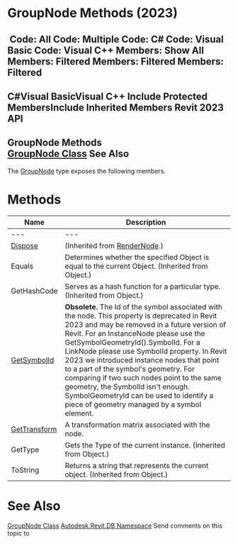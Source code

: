 # GroupNode Methods (2023)

﻿
 Code: All Code: Multiple Code: C# Code: Visual Basic Code: Visual C++  Members: Show All Members: Filtered Members: Filtered Members: Filtered   
---  
C#Visual BasicVisual C++
Include Protected MembersInclude Inherited Members
Revit 2023 API  
---  
GroupNode Methods  
[GroupNode Class](8b1cabde-3c37-1735-a186-2ce026555ce0.md "GroupNode Class") See Also  
---  
The [GroupNode](8b1cabde-3c37-1735-a186-2ce026555ce0.md "GroupNode Class") type exposes the following members.
# Methods
| Name | Description |
| --- | --- |
| --- | --- | --- |
| [Dispose](8ee082fe-ab92-67e6-f2bd-b285d419a005.md "Dispose Method") | (Inherited from [RenderNode](9900b69b-7cb7-8555-75ac-4b5f22b5fa7f.md "RenderNode Class").) |
| Equals | Determines whether the specified Object is equal to the current Object. (Inherited from Object.) |
| GetHashCode | Serves as a hash function for a particular type.  (Inherited from Object.) |
| [GetSymbolId](dfcbb10c-a314-be18-0eef-b7f07f08c59d.md "GetSymbolId Method") | **Obsolete.** The Id of the symbol associated with the node. This property is deprecated in Revit 2023 and may be removed in a future version of Revit. For an InstanceNode please use the GetSymbolGeometryId().SymbolId. For a LinkNode please use SymbolId property. In Revit 2023 we introduced instance nodes that point to a part of the symbol's geometry. For comparing if two such nodes point to the same geometry, the SymbolId isn't enough. SymbolGeometryId can be used to identify a piece of geometry managed by a symbol element. |
| [GetTransform](13e9ba28-e94a-c79f-689c-4367883d62bd.md "GetTransform Method") | A transformation matrix associated with the node. |
| GetType | Gets the Type of the current instance. (Inherited from Object.) |
| ToString | Returns a string that represents the current object. (Inherited from Object.) |

# See Also
[GroupNode Class](8b1cabde-3c37-1735-a186-2ce026555ce0.md "GroupNode Class")
[Autodesk.Revit.DB Namespace](87546ba7-461b-c646-cbb1-2cb8f5bff8b2.md "Autodesk.Revit.DB Namespace")
Send comments on this topic to 